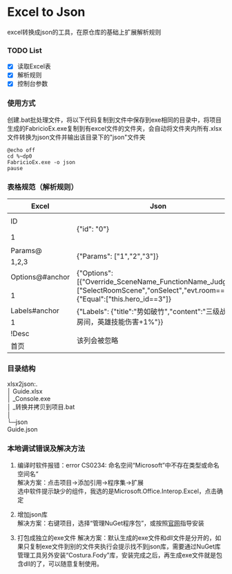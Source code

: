 # Excel to Json
excel转换成json的工具，在原仓库的基础上扩展解析规则  

### TODO List  
- [x] 读取Excel表  
- [x] 解析规则  
- [x] 控制台参数  

### 使用方式
创建.bat批处理文件，将以下代码复制到文件中保存到exe相同的目录中，将项目生成的FabricioEx.exe复制到有excel文件的文件夹，会自动将文件夹内所有.xlsx文件转换为json文件并输出该目录下的"json"文件夹
```
@echo off
cd %~dp0
FabricioEx.exe -o json
pause
```

### 表格规范（解析规则） 
<table>
<thead><tr><th>Excel</th><th>Json</th><th>用处</th></tr></thead><tbody>
 <tr>
 <td>ID</td>
 <td rowspan="2">{"id": "0"}</td>
 <td rowspan="2">number,string等基本类型的简单数据结构</td>
 </tr>
 <tr><td>1</td></tr>
 <tr><td>Params@</td><td rowspan="2">{"Params": ["1","2","3"]}</td><td rowspan="2">集合数据</td></tr>
 <tr><td>1,2,3</td></tr>
 <tr><td>Options@#anchor</td><td rowspan="2">{"Options": [{"Override_SceneName_FunctionName_Judge":["SelectRoomScene","onSelect","evt.room==3"]},{"Equal":["this.hero_id==3"]}</td><td rowspan="2">集合对象</td></tr>
 <tr><td>1</td></tr>
 <tr><td>Labels#anchor</td><td rowspan="2">{"Labels": {"title":"势如破竹","content":"三级战斗房间，英雄技能伤害+1%"}}</td><td rowspan="2">单个对象</td></tr>
 <tr><td>1</td></tr>
 <tr><td>!Desc</td><td rowspan="2">该列会被忽略</td><td rowspan="2">注释</td></tr>
 <tr><td>首页</td></tr>
</tbody></table>

### 目录结构
xlsx2json:.  
│  Guide.xlsx  
│  _Console.exe  
│  _转换并拷贝到项目.bat  
│   
└─json  
           Guide.json  
        
### 本地调试错误及解决方法
1. 编译时软件报错：error CS0234: 命名空间“Microsoft”中不存在类型或命名空间名“  
解决方案：点击项目->添加引用->程序集->扩展  
选中软件提示缺少的组件，我选的是Microsoft.Office.Interop.Excel，点击确定  

2. 增加json库  
解决方案：右键项目，选择“管理NuGet程序包”，或按照[官网](https://www.nuget.org/packages/Newtonsoft.Json)指导安装

3. 打包成独立的exe文件
解决方案：默认生成的exe文件和dll文件是分开的，如果只复制exe文件到别的文件夹执行会提示找不到json库，需要通过NuGet库管理工具另外安装“Costura.Fody”库，安装完成之后，再生成exe文件就是包含dll的了，可以随意复制使用。
